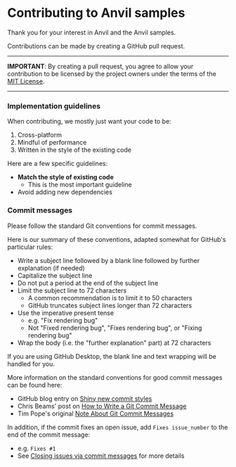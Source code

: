 # Contributing to Anvil samples

Thank you for your interest in Anvil and the Anvil samples.

Contributions can be made by creating a GitHub pull request.

---

**IMPORTANT**: By creating a pull request, you agree to allow your contribution to be licensed by the project owners under the terms of the [MIT License](LICENSE.txt).

---

### Implementation guidelines
When contributing, we mostly just want your code to be:

1. Cross-platform
2. Mindful of performance
3. Written in the style of the existing code

Here are a few specific guidelines:

* **Match the style of existing code**
  * This is the most important guideline
* Avoid adding new dependencies

### Commit messages
Please follow the standard Git conventions for commit messages.

Here is our summary of these conventions, adapted somewhat for GitHub's particular rules:

* Write a subject line followed by a blank line followed by further explanation (if needed)
* Capitalize the subject line
* Do not put a period at the end of the subject line
* Limit the subject line to 72 characters
  * A common recommendation is to limit it to 50 characters
  * GitHub truncates subject lines longer than 72 characters
* Use the imperative present tense
  * e.g. "Fix rendering bug"
  * Not "Fixed rendering bug", "Fixes rendering bug", or "Fixing rendering bug"
* Wrap the body (i.e. the "further explanation" part) at 72 characters

If you are using GitHub Desktop, the blank line and text wrapping will be handled for you.

More information on the standard conventions for good commit messages can be found here:

* GitHub blog entry on [Shiny new commit styles](https://github.com/blog/926-shiny-new-commit-styles)
* Chris Beams' post on [How to Write a Git Commit Message](http://chris.beams.io/posts/git-commit/)
* Tim Pope's original [Note About Git Commit Messages](http://tbaggery.com/2008/04/19/a-note-about-git-commit-messages.html)

In addition, if the commit fixes an open issue, add `Fixes issue_number` to the end of the commit message:

* e.g. `Fixes #1`
* See [Closing issues via commit messages](https://help.github.com/articles/closing-issues-via-commit-messages/) for more details
